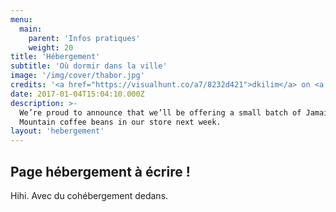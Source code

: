 ```yaml
---
menu:
  main:
    parent: 'Infos pratiques'
    weight: 20
title: 'Hébergement'
subtitle: 'Où dormir dans la ville'
image: '/img/cover/thabor.jpg'
credits: '<a href="https://visualhunt.co/a7/8232d421">dkilim</a> on <a href="https://visualhunt.com/re10/73fb5f13">Visualhunt</a> - <a href="http://creativecommons.org/licenses/by-nc-sa/2.0/">CC 2.0 BY-NC-SA</a>'
date: 2017-01-04T15:04:10.000Z
description: >-
  We’re proud to announce that we’ll be offering a small batch of Jamaica Blue
  Mountain coffee beans in our store next week.
layout: 'hebergement'
---
```


## Page hébergement à écrire !

Hihi. Avec du cohébergement dedans.

